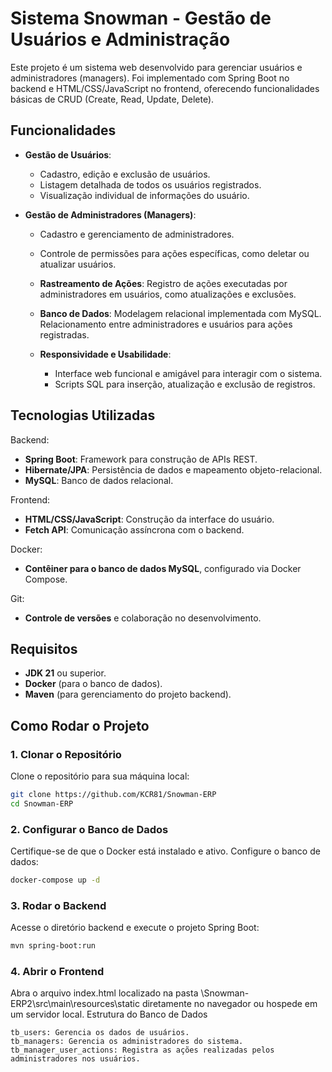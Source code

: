 # Sistema Snowman - Gestão de Usuários e Administração

Este projeto é um sistema web desenvolvido para gerenciar usuários e administradores (managers). Foi implementado com Spring Boot no backend e HTML/CSS/JavaScript no frontend, oferecendo funcionalidades básicas de CRUD (Create, Read, Update, Delete).
## Funcionalidades

- **Gestão de Usuários**:
  - Cadastro, edição e exclusão de usuários.
  - Listagem detalhada de todos os usuários registrados.
  - Visualização individual de informações do usuário.

- **Gestão de Administradores (Managers)**:
  - Cadastro e gerenciamento de administradores.
  - Controle de permissões para ações específicas, como deletar ou atualizar usuários.

  - **Rastreamento de Ações**:
        Registro de ações executadas por administradores em usuários, como atualizações e exclusões.

  - **Banco de Dados**:
        Modelagem relacional implementada com MySQL.
        Relacionamento entre administradores e usuários para ações registradas.

  - **Responsividade e Usabilidade**:
    
    - Interface web funcional e amigável para interagir com o sistema.
    - Scripts SQL para inserção, atualização e exclusão de registros.

## Tecnologias Utilizadas

Backend:
    
  - **Spring Boot**: Framework para construção de APIs REST.
  - **Hibernate/JPA**: Persistência de dados e mapeamento objeto-relacional.
  - **MySQL**: Banco de dados relacional.

Frontend:
  - **HTML/CSS/JavaScript**: Construção da interface do usuário.
  - **Fetch API**: Comunicação assíncrona com o backend.

Docker:
  - **Contêiner para o banco de dados MySQL**, configurado via Docker Compose.

Git:
  - **Controle de versões** e colaboração no desenvolvimento.

## Requisitos

  - **JDK 21** ou superior.
  - **Docker** (para o banco de dados).
  - **Maven** (para gerenciamento do projeto backend).

## Como Rodar o Projeto

### 1. Clonar o Repositório

Clone o repositório para sua máquina local:

```bash
git clone https://github.com/KCR81/Snowman-ERP
cd Snowman-ERP
```

### 2. Configurar o Banco de Dados

Certifique-se de que o Docker está instalado e ativo. Configure o banco de dados:

```bash
docker-compose up -d
```

### 3. Rodar o Backend

Acesse o diretório backend e execute o projeto Spring Boot:

```bash
mvn spring-boot:run
```

### 4. Abrir o Frontend

Abra o arquivo index.html localizado na pasta \Snowman-ERP2\src\main\resources\static diretamente no navegador ou hospede em um servidor local.
Estrutura do Banco de Dados

    tb_users: Gerencia os dados de usuários.
    tb_managers: Gerencia os administradores do sistema.
    tb_manager_user_actions: Registra as ações realizadas pelos administradores nos usuários.
